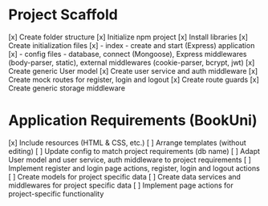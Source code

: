 # Project Scaffold

[x] Create folder structure
[x] Initialize npm project
[x] Install libraries
[x] Create initialization files
[x] - index - create and start (Express) application
[x] - config files - database, connect (Mongoose), Express middlewares (body-parser, static), external middlewares (cookie-parser, bcrypt, jwt)
[x] Create generic User model
[x] Create user service and auth middleware
[x] Create mock routes for register, login and logout
[x] Create route guards
[x] Create generic storage middleware

# Application Requirements (BookUni)

[x] Include resources (HTML & CSS, etc.)
[ ] Arrange templates (without editing)
[ ] Update config to match project requirements (db name)
[ ] Adapt User model and user service, auth middleware to project requirements
[ ] Implement register and login page actions, register, login and logout actions
[ ] Create models for project specific data
[ ] Create data services and middlewares for project specific data
[ ] Implement page actions for project-specific functionality
